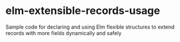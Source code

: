 # elm-extensible-records-usage
Sample code for declaring and using Elm flexible structures to extend records with more fields dynamically and safely
